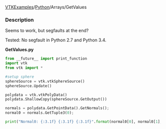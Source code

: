 [VTKExamples](/index/)/[Python](/Python)/Arrays/GetValues

### Description
Seems to work, but segfaults at the end? 

Tested: No segfault in Python 2.7 and Python 3.4.

**GetValues.py**
```python
from __future__ import print_function
import vtk
from vtk import *

#setup sphere
sphereSource = vtk.vtkSphereSource()
sphereSource.Update()

polydata = vtk.vtkPolyData()
polydata.ShallowCopy(sphereSource.GetOutput())

normals = polydata.GetPointData().GetNormals();
normal0 = normals.GetTuple3(0);

print("Normal0: {:3.1f} {:3.1f} {:3.1f}".format(normal0[0], normal0[1], normal0[2]))
```

